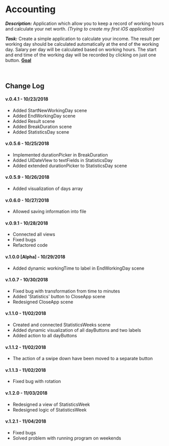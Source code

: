 # Accounting

_**Description:**_ Application which allow you to keep a record of working hours and calculate your net worth. _(Trying to create my first iOS application)_

_**Task:**_ Create a simple application to calculate your income. The result per working day should be calculated automatically at the end of the working day. Salary per day will be calculated based on working hours. The start and end time of the working day will be recorded by clicking on just one button. **[Goal](https://i.imgur.com/zSermki.png)**

</br>

## Change Log

#### v.0.4.1 - 10/23/2018
* Added StartNewWorkingDay scene
* Added EndWorkingDay scene
* Added Result scene
* Added BreakDuration scene
* Added StatisticsDay scene

#### v.0.5.6 - 10/25/2018
* Implemented durationPicker in BreakDuration
* Added UIDateVIew to textFields in StatisticsDay
* Added extended durationPicker to StatisticsDay scene

#### v.0.5.9 - 10/26/2018
* Added visualization of days array

#### v.0.6.0 - 10/27/2018
* Allowed saving information into file

#### v.0.9.1 - 10/28/2018
* Connected all views
* Fixed bugs
* Refactored code

#### v.1.0.0 [Alpha] - 10/29/2018
* Added dynamic workingTime to label in EndWorkingDay scene

#### v.1.0.7 - 10/30/2018
* Fixed bug with transformation from time to minutes
* Added 'Statistics' button to CloseApp scene
* Redesigned CloseApp scene

#### v.1.1.0 - 11/02/2018
* Created and connected StatisticsWeeks scene
* Added dynamic visualization of all dayButtons and two labels
* Added action to all dayButtons

#### v.1.1.2 - 11/02/2018
* The action of a swipe down have been moved to a separate button

#### v.1.1.3 - 11/02/2018
* Fixed bug with rotation

#### v.1.2.0 - 11/03/2018
* Redesigned a view of StatisticsWeek
* Redesigned logic of StatisticsWeek

#### v.1.2.1 - 11/04/2018
* Fixed bugs
* Solved problem with running program on weekends
